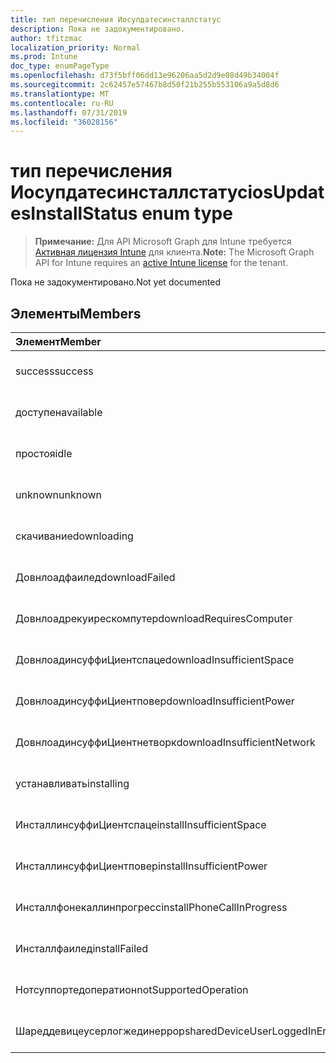 ```yaml
---
title: тип перечисления Иосупдатесинсталлстатус
description: Пока не задокументировано.
author: tfitzmac
localization_priority: Normal
ms.prod: Intune
doc_type: enumPageType
ms.openlocfilehash: d73f5bff06dd13e96206aa5d2d9e08d49b34004f
ms.sourcegitcommit: 2c62457e57467b8d50f21b255b553106a9a5d8d6
ms.translationtype: MT
ms.contentlocale: ru-RU
ms.lasthandoff: 07/31/2019
ms.locfileid: "36028156"
---
```

# <a name="iosupdatesinstallstatus-enum-type"></a><span data-ttu-id="bdf0b-103">тип перечисления Иосупдатесинсталлстатус</span><span class="sxs-lookup"><span data-stu-id="bdf0b-103">iosUpdatesInstallStatus enum type</span></span>

> <span data-ttu-id="bdf0b-104">**Примечание:** Для API Microsoft Graph для Intune требуется [Активная лицензия Intune](https://go.microsoft.com/fwlink/?linkid=839381) для клиента.</span><span class="sxs-lookup"><span data-stu-id="bdf0b-104">**Note:** The Microsoft Graph API for Intune requires an [active Intune license](https://go.microsoft.com/fwlink/?linkid=839381) for the tenant.</span></span>

<span data-ttu-id="bdf0b-105">Пока не задокументировано.</span><span class="sxs-lookup"><span data-stu-id="bdf0b-105">Not yet documented</span></span>

## <a name="members"></a><span data-ttu-id="bdf0b-106">Элементы</span><span class="sxs-lookup"><span data-stu-id="bdf0b-106">Members</span></span>
|<span data-ttu-id="bdf0b-107">Элемент</span><span class="sxs-lookup"><span data-stu-id="bdf0b-107">Member</span></span>|<span data-ttu-id="bdf0b-108">Значение</span><span class="sxs-lookup"><span data-stu-id="bdf0b-108">Value</span></span>|<span data-ttu-id="bdf0b-109">Описание</span><span class="sxs-lookup"><span data-stu-id="bdf0b-109">Description</span></span>|
|:---|:---|:---|
|<span data-ttu-id="bdf0b-110">success</span><span class="sxs-lookup"><span data-stu-id="bdf0b-110">success</span></span>|<span data-ttu-id="bdf0b-111">нуль</span><span class="sxs-lookup"><span data-stu-id="bdf0b-111">0</span></span>|<span data-ttu-id="bdf0b-112">Пока не задокументировано.</span><span class="sxs-lookup"><span data-stu-id="bdf0b-112">Not yet documented</span></span>|
|<span data-ttu-id="bdf0b-113">доступен</span><span class="sxs-lookup"><span data-stu-id="bdf0b-113">available</span></span>|<span data-ttu-id="bdf0b-114">1,1</span><span class="sxs-lookup"><span data-stu-id="bdf0b-114">1</span></span>|<span data-ttu-id="bdf0b-115">Пока не задокументировано.</span><span class="sxs-lookup"><span data-stu-id="bdf0b-115">Not yet documented</span></span>|
|<span data-ttu-id="bdf0b-116">простоя</span><span class="sxs-lookup"><span data-stu-id="bdf0b-116">idle</span></span>|<span data-ttu-id="bdf0b-117">2</span><span class="sxs-lookup"><span data-stu-id="bdf0b-117">2</span></span>|<span data-ttu-id="bdf0b-118">Пока не задокументировано.</span><span class="sxs-lookup"><span data-stu-id="bdf0b-118">Not yet documented</span></span>|
|<span data-ttu-id="bdf0b-119">unknown</span><span class="sxs-lookup"><span data-stu-id="bdf0b-119">unknown</span></span>|<span data-ttu-id="bdf0b-120">4</span><span class="sxs-lookup"><span data-stu-id="bdf0b-120">3</span></span>|<span data-ttu-id="bdf0b-121">Пока не задокументировано.</span><span class="sxs-lookup"><span data-stu-id="bdf0b-121">Not yet documented</span></span>|
|<span data-ttu-id="bdf0b-122">скачивание</span><span class="sxs-lookup"><span data-stu-id="bdf0b-122">downloading</span></span>|<span data-ttu-id="bdf0b-123">— 2016330712</span><span class="sxs-lookup"><span data-stu-id="bdf0b-123">-2016330712</span></span>|<span data-ttu-id="bdf0b-124">Пока не задокументировано.</span><span class="sxs-lookup"><span data-stu-id="bdf0b-124">Not yet documented</span></span>|
|<span data-ttu-id="bdf0b-125">Довнлоадфаилед</span><span class="sxs-lookup"><span data-stu-id="bdf0b-125">downloadFailed</span></span>|<span data-ttu-id="bdf0b-126">— 2016330711</span><span class="sxs-lookup"><span data-stu-id="bdf0b-126">-2016330711</span></span>|<span data-ttu-id="bdf0b-127">Пока не задокументировано.</span><span class="sxs-lookup"><span data-stu-id="bdf0b-127">Not yet documented</span></span>|
|<span data-ttu-id="bdf0b-128">Довнлоадрекуирескомпутер</span><span class="sxs-lookup"><span data-stu-id="bdf0b-128">downloadRequiresComputer</span></span>|<span data-ttu-id="bdf0b-129">— 2016330710</span><span class="sxs-lookup"><span data-stu-id="bdf0b-129">-2016330710</span></span>|<span data-ttu-id="bdf0b-130">Пока не задокументировано.</span><span class="sxs-lookup"><span data-stu-id="bdf0b-130">Not yet documented</span></span>|
|<span data-ttu-id="bdf0b-131">ДовнлоадинсуффиЦиентспаце</span><span class="sxs-lookup"><span data-stu-id="bdf0b-131">downloadInsufficientSpace</span></span>|<span data-ttu-id="bdf0b-132">— 2016330709</span><span class="sxs-lookup"><span data-stu-id="bdf0b-132">-2016330709</span></span>|<span data-ttu-id="bdf0b-133">Пока не задокументировано.</span><span class="sxs-lookup"><span data-stu-id="bdf0b-133">Not yet documented</span></span>|
|<span data-ttu-id="bdf0b-134">ДовнлоадинсуффиЦиентповер</span><span class="sxs-lookup"><span data-stu-id="bdf0b-134">downloadInsufficientPower</span></span>|<span data-ttu-id="bdf0b-135">— 2016330708</span><span class="sxs-lookup"><span data-stu-id="bdf0b-135">-2016330708</span></span>|<span data-ttu-id="bdf0b-136">Пока не задокументировано.</span><span class="sxs-lookup"><span data-stu-id="bdf0b-136">Not yet documented</span></span>|
|<span data-ttu-id="bdf0b-137">ДовнлоадинсуффиЦиентнетворк</span><span class="sxs-lookup"><span data-stu-id="bdf0b-137">downloadInsufficientNetwork</span></span>|<span data-ttu-id="bdf0b-138">— 2016330707</span><span class="sxs-lookup"><span data-stu-id="bdf0b-138">-2016330707</span></span>|<span data-ttu-id="bdf0b-139">Пока не задокументировано.</span><span class="sxs-lookup"><span data-stu-id="bdf0b-139">Not yet documented</span></span>|
|<span data-ttu-id="bdf0b-140">устанавливать</span><span class="sxs-lookup"><span data-stu-id="bdf0b-140">installing</span></span>|<span data-ttu-id="bdf0b-141">— 2016330706</span><span class="sxs-lookup"><span data-stu-id="bdf0b-141">-2016330706</span></span>|<span data-ttu-id="bdf0b-142">Пока не задокументировано.</span><span class="sxs-lookup"><span data-stu-id="bdf0b-142">Not yet documented</span></span>|
|<span data-ttu-id="bdf0b-143">ИнсталлинсуффиЦиентспаце</span><span class="sxs-lookup"><span data-stu-id="bdf0b-143">installInsufficientSpace</span></span>|<span data-ttu-id="bdf0b-144">— 2016330705</span><span class="sxs-lookup"><span data-stu-id="bdf0b-144">-2016330705</span></span>|<span data-ttu-id="bdf0b-145">Пока не задокументировано.</span><span class="sxs-lookup"><span data-stu-id="bdf0b-145">Not yet documented</span></span>|
|<span data-ttu-id="bdf0b-146">ИнсталлинсуффиЦиентповер</span><span class="sxs-lookup"><span data-stu-id="bdf0b-146">installInsufficientPower</span></span>|<span data-ttu-id="bdf0b-147">— 2016330704</span><span class="sxs-lookup"><span data-stu-id="bdf0b-147">-2016330704</span></span>|<span data-ttu-id="bdf0b-148">Пока не задокументировано.</span><span class="sxs-lookup"><span data-stu-id="bdf0b-148">Not yet documented</span></span>|
|<span data-ttu-id="bdf0b-149">Инсталлфонекаллинпрогресс</span><span class="sxs-lookup"><span data-stu-id="bdf0b-149">installPhoneCallInProgress</span></span>|<span data-ttu-id="bdf0b-150">— 2016330703</span><span class="sxs-lookup"><span data-stu-id="bdf0b-150">-2016330703</span></span>|<span data-ttu-id="bdf0b-151">Пока не задокументировано.</span><span class="sxs-lookup"><span data-stu-id="bdf0b-151">Not yet documented</span></span>|
|<span data-ttu-id="bdf0b-152">Инсталлфаилед</span><span class="sxs-lookup"><span data-stu-id="bdf0b-152">installFailed</span></span>|<span data-ttu-id="bdf0b-153">— 2016330702</span><span class="sxs-lookup"><span data-stu-id="bdf0b-153">-2016330702</span></span>|<span data-ttu-id="bdf0b-154">Пока не задокументировано.</span><span class="sxs-lookup"><span data-stu-id="bdf0b-154">Not yet documented</span></span>|
|<span data-ttu-id="bdf0b-155">Нотсуппортедоператион</span><span class="sxs-lookup"><span data-stu-id="bdf0b-155">notSupportedOperation</span></span>|<span data-ttu-id="bdf0b-156">— 2016330701</span><span class="sxs-lookup"><span data-stu-id="bdf0b-156">-2016330701</span></span>|<span data-ttu-id="bdf0b-157">Пока не задокументировано.</span><span class="sxs-lookup"><span data-stu-id="bdf0b-157">Not yet documented</span></span>|
|<span data-ttu-id="bdf0b-158">Шареддевицеусерлогжединеррор</span><span class="sxs-lookup"><span data-stu-id="bdf0b-158">sharedDeviceUserLoggedInError</span></span>|<span data-ttu-id="bdf0b-159">— 2016330699</span><span class="sxs-lookup"><span data-stu-id="bdf0b-159">-2016330699</span></span>|<span data-ttu-id="bdf0b-160">Пока не задокументировано.</span><span class="sxs-lookup"><span data-stu-id="bdf0b-160">Not yet documented</span></span>|



